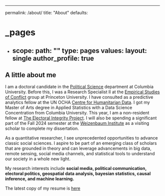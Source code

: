 ---
permalink: /about/
title: "About"
defaults:
  # _pages
  - scope:
      path: ""
      type: pages
    values:
      layout: single
      author_profile: true
    ---

<h2> A little about me </h2>

I am a doctoral candidate in the [Political Science](https://polisci.columbia.edu/content/manu-singh) department at Columbia University. Before this, I was a Research Specialist II at the [Empirical Studies of Conflict](https://esoc.princeton.edu/) group at Princeton University. I have consulted as a predictive analytics fellow at the UN OCHA [Centre for Humanitarian Data](https://data.humdata.org/). I got my Master of Arts degree in Applied Statistics with a Data Science Concentration from Columbia University. This year, I am a non-resident fellow at [The Electoral Integrity Project](https://www.electoralintegrityproject.com/). I will also be spending a significant part of the Fall 2024 semester at the [Weizenbaum Institute](https://www.weizenbaum-institut.de/en/) as a visiting scholar to complete my dissertation.    

As a quantitative researcher, I see unprecedented opportunities to advance classic social sciences. I aspire to be part of an emerging class of scholars that are grounded in theory and can leverage advancements in big data, remote sensing, social media channels, and statistical tools to understand our society in a whole new light.

My research interests include **social media, political communication, electoral politics, geospatial data analysis, bayesian statistics, causal inference, and machine learning.**

The latest copy of my resume is [here](https://www.dropbox.com/scl/fi/zqzi3hxmyq2qa5qt5fgf0/resume_MS_2024_OT.pdf?rlkey=5yoqr456nqaped9x0cjd2gpks&dl=0)

